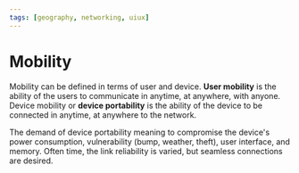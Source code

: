 ```yaml
---
tags: [geography, networking, uiux]
---
```


# Mobility

Mobility can be defined in terms of user and device. **User mobility** is the
ability of the users to communicate in anytime, at anywhere, with anyone. Device
mobility or **device portability** is the ability of the device to be connected
in anytime, at anywhere to the network.

The demand of device portability meaning to compromise the device's power
consumption, vulnerability (bump, weather, theft), user interface, and memory.
Often time, the link reliability is varied, but seamless connections are
desired.
